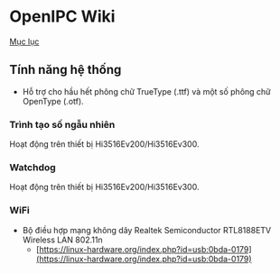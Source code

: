 # OpenIPC Wiki
[Mục lục](../README.md)

Tính năng hệ thống
---------------

* Hỗ trợ cho hầu hết phông chữ TrueType (.ttf) và một số phông chữ OpenType (.otf).

### Trình tạo số ngẫu nhiên

Hoạt động trên thiết bị Hi3516Ev200/Hi3516Ev300.

### Watchdog

Hoạt động trên thiết bị Hi3516Ev200/Hi3516Ev300.

### WiFi

* Bộ điều hợp mạng không dây Realtek Semiconductor RTL8188ETV Wireless LAN 802.11n
  * [https://linux-hardware.org/index.php?id=usb:0bda-0179](https://linux-hardware.org/index.php?id=usb:0bda-0179)


